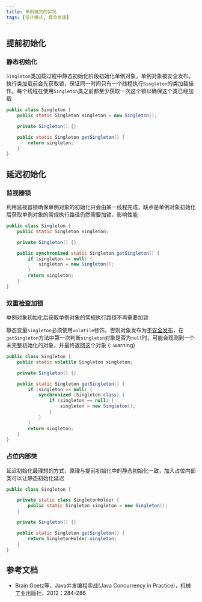 ```yaml
---
title: 单例模式的实现
tags: [设计模式, 概念原理]
---
```


## 提前初始化

### 静态初始化

`Singleton`类加载过程中静态初始化阶段初始化单例对象，单例对象被安全发布。执行类加载前会先获取锁，保证同一时间只有一个线程执行`Singleton`的类加载操作。每个线程在使用`Singleton`类之前都至少获取一次这个锁以确保这个类已经加载

```java
public class Singleton {
    public static Singleton singleton = new Singleton();

    private Singleton() {}

    public static Singleton getSingleton() {
        return singleton;
    }
}
```

## 延迟初始化

### 监视器锁

利用监视器锁确保单例对象的初始化只会由某一线程完成，缺点是单例对象初始化后获取单例对象的常规执行路径仍然需要加锁，影响性能

```java
public class Singleton {
    public static Singleton singleton;

    private Singleton() {}

    public synchronized static Singleton getSingleton() {
        if (singleton == null) {
            singleton = new Singleton();
        }
        return singleton;
    }
}
```

### 双重检查加锁

单例对象初始化后获取单例对象的常规执行路径不再需要加锁

静态变量`singleton`必须使用`volatile`修饰，否则对象发布为[不安全发布](https://blog.oliverclio.com/2023/04/23/Java%E5%AF%B9%E8%B1%A1%E7%9A%84%E5%8F%91%E5%B8%83.html#%E5%AF%B9%E8%B1%A1%E7%9A%84%E4%B8%8D%E5%AE%89%E5%85%A8%E5%8F%91%E5%B8%83)，在`getSingleton`方法中第一次判断`singleton`对象是否为`null`时，可能会观测到一个未完整初始化的对象，并最终返回这个对象
{:.warning}

```java
public class Singleton {
    public static volatile Singleton singleton;

    private Singleton() {}

    public static Singleton getSingleton() {
        if (singleton == null) {
            synchronized (Singleton.class) {
                if (singleton == null) {
                    singleton = new Singleton();
                }
            }
        }
        return singleton;
    }
}
```

### 占位内部类

延迟初始化最理想的方式，原理与提前初始化中的静态初始化一致，加入占位内部类可以让静态初始化延迟

```java
public class Singleton {

    private static class SingletonHolder {
        public static Singleton singleton = new Singleton();
    }

    private Singleton() {}

    public static Singleton getSingleton() {
        return SingletonHolder.singleton;
    }
}
```

## 参考文档

* Brain Goetz等，Java并发编程实战(Java Concurrency in Practice)，机械工业出版社，2012：284-286
